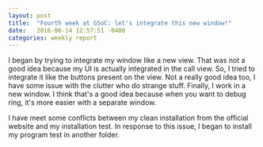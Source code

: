 ```yaml
---
layout: post
title:  "Fourth week at GSoC: let's integrate this new window!"
date:   2016-06-14 12:57:51 -0400
categories: weekly report
---
```

I began by trying to integrate my window like a new view. That was not a good idea because my UI is actually integrated in the call view.
So, I tried to integrate it like the buttons present on the view. Not a really good idea too, I have some issue with the clutter who do strange stuff. Finally, I work in a new window. I think that's a good idea because when you want to debug ring, it's more easier with a separate window.

I have meet some conflicts between my clean installation from the official website and my installation test. In response to this issue, I began to install my program test in another folder.
